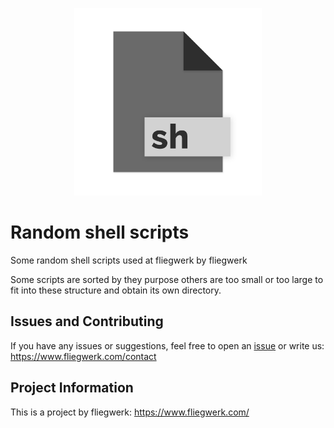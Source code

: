 <p align="center">
  <img height="300" src="./branding/logo/light-bg-export.svg">
</p>

# Random shell scripts
Some random shell scripts used at fliegwerk by fliegwerk

Some scripts are sorted by they purpose others are too small or too large to fit into these structure and obtain its own directory.

## Issues and Contributing

If you have any issues or suggestions, feel free to open an [issue](https://github.com/fliegwerk/random-shell-scripts/issues) or write us: <https://www.fliegwerk.com/contact>

## Project Information

This is a project by fliegwerk: <https://www.fliegwerk.com/>
